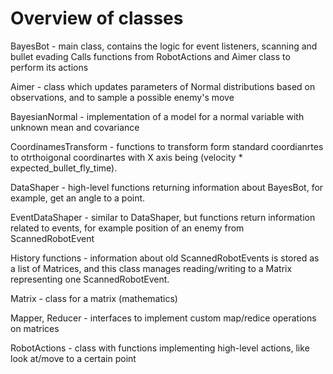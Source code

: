 # Overview of classes

BayesBot - main class, contains the logic for event listeners, scanning and bullet evading
Calls functions from RobotActions and Aimer class to perform its actions

Aimer - class which updates parameters of Normal distributions based on observations,
and to sample a possible enemy's move

BayesianNormal - implementation of a model for a normal variable with unknown mean and covariance

CoordinamesTransform - functions to transform form standard coordianrtes to otrthoigonal coordinartes with
X axis being (velocity * expected_bullet_fly_time).

DataShaper - high-level functions returning information about BayesBot, for example, get an angle to a point.

EventDataShaper - similar to DataShaper, but functions return information related to events,
for example position of an enemy from ScannedRobotEvent

History functions - information about old ScannedRobotEvents is stored as a list of Matrices, and this class
manages reading/writing to a Matrix representing one ScannedRobotEvent.

Matrix - class for a matrix (mathematics)

Mapper, Reducer - interfaces to implement custom map/redice operations on matrices

RobotActions - class with functions implementing high-level actions, like look at/move to a certain point
